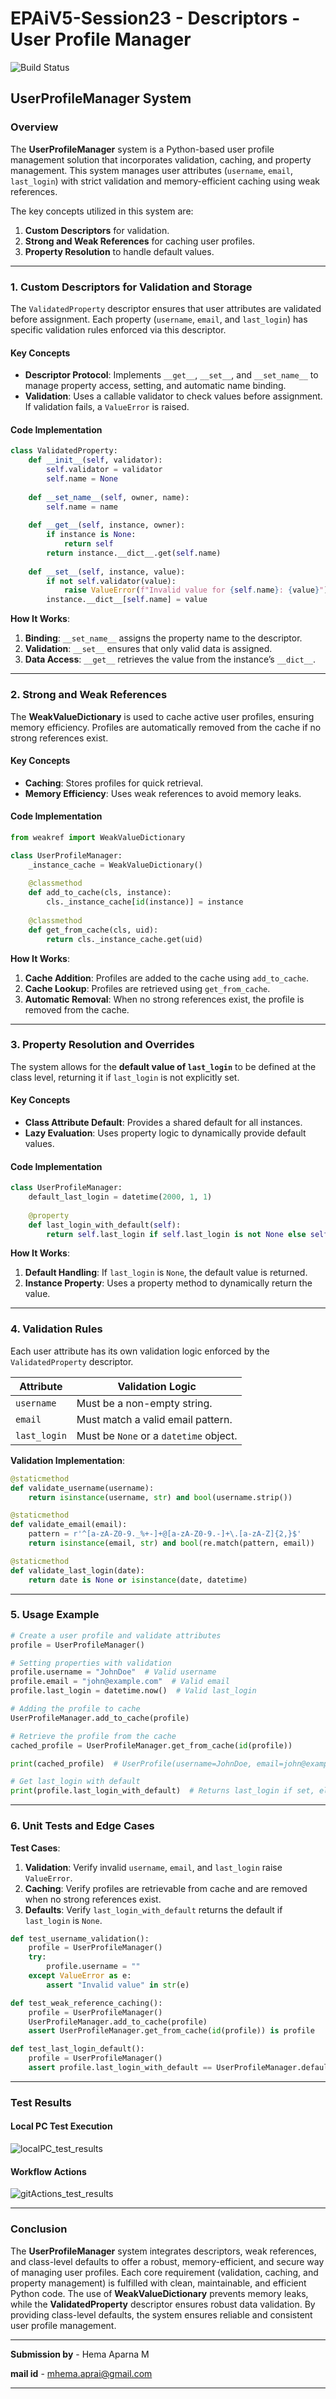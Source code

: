 # EPAiV5-Session23 - Descriptors - User Profile Manager 

![Build Status](https://github.com/mHemaAP/EPAiV5-Session23/actions/workflows/python-tests.yml/badge.svg)

## UserProfileManager System

### Overview
The **UserProfileManager** system is a Python-based user profile management solution that incorporates validation, caching, and property management. This system manages user attributes (`username`, `email`, `last_login`) with strict validation and memory-efficient caching using weak references.

The key concepts utilized in this system are:
1. **Custom Descriptors** for validation.
2. **Strong and Weak References** for caching user profiles.
3. **Property Resolution** to handle default values.

---

### 1. Custom Descriptors for Validation and Storage

The `ValidatedProperty` descriptor ensures that user attributes are validated before assignment. Each property (`username`, `email`, and `last_login`) has specific validation rules enforced via this descriptor.

#### Key Concepts
- **Descriptor Protocol**: Implements `__get__`, `__set__`, and `__set_name__` to manage property access, setting, and automatic name binding.
- **Validation**: Uses a callable validator to check values before assignment. If validation fails, a `ValueError` is raised.

#### Code Implementation
```python
class ValidatedProperty:
    def __init__(self, validator):
        self.validator = validator
        self.name = None
    
    def __set_name__(self, owner, name):
        self.name = name
    
    def __get__(self, instance, owner):
        if instance is None:
            return self
        return instance.__dict__.get(self.name)
    
    def __set__(self, instance, value):
        if not self.validator(value):
            raise ValueError(f"Invalid value for {self.name}: {value}")
        instance.__dict__[self.name] = value
```

**How It Works**:
1. **Binding**: `__set_name__` assigns the property name to the descriptor.
2. **Validation**: `__set__` ensures that only valid data is assigned.
3. **Data Access**: `__get__` retrieves the value from the instance’s `__dict__`.

---

### 2. Strong and Weak References

The **WeakValueDictionary** is used to cache active user profiles, ensuring memory efficiency. Profiles are automatically removed from the cache if no strong references exist.

#### Key Concepts
- **Caching**: Stores profiles for quick retrieval.
- **Memory Efficiency**: Uses weak references to avoid memory leaks.

#### Code Implementation
```python
from weakref import WeakValueDictionary

class UserProfileManager:
    _instance_cache = WeakValueDictionary()
    
    @classmethod
    def add_to_cache(cls, instance):
        cls._instance_cache[id(instance)] = instance
    
    @classmethod
    def get_from_cache(cls, uid):
        return cls._instance_cache.get(uid)
```

**How It Works**:
1. **Cache Addition**: Profiles are added to the cache using `add_to_cache`.
2. **Cache Lookup**: Profiles are retrieved using `get_from_cache`.
3. **Automatic Removal**: When no strong references exist, the profile is removed from the cache.

---

### 3. Property Resolution and Overrides

The system allows for the **default value of `last_login`** to be defined at the class level, returning it if `last_login` is not explicitly set.

#### Key Concepts
- **Class Attribute Default**: Provides a shared default for all instances.
- **Lazy Evaluation**: Uses property logic to dynamically provide default values.

#### Code Implementation
```python
class UserProfileManager:
    default_last_login = datetime(2000, 1, 1)
    
    @property
    def last_login_with_default(self):
        return self.last_login if self.last_login is not None else self.default_last_login
```

**How It Works**:
1. **Default Handling**: If `last_login` is `None`, the default value is returned.
2. **Instance Property**: Uses a property method to dynamically return the value.

---

### 4. Validation Rules

Each user attribute has its own validation logic enforced by the `ValidatedProperty` descriptor.

| **Attribute**  | **Validation Logic**                                  |
|-----------------|-----------------------------------------------------|
| `username`      | Must be a non-empty string.                          |
| `email`         | Must match a valid email pattern.                    |
| `last_login`    | Must be `None` or a `datetime` object.               |

**Validation Implementation**:
```python
@staticmethod
def validate_username(username):
    return isinstance(username, str) and bool(username.strip())

@staticmethod
def validate_email(email):
    pattern = r'^[a-zA-Z0-9._%+-]+@[a-zA-Z0-9.-]+\.[a-zA-Z]{2,}$'
    return isinstance(email, str) and bool(re.match(pattern, email))

@staticmethod
def validate_last_login(date):
    return date is None or isinstance(date, datetime)
```

---

### 5. Usage Example

```python
# Create a user profile and validate attributes
profile = UserProfileManager()

# Setting properties with validation
profile.username = "JohnDoe"  # Valid username
profile.email = "john@example.com"  # Valid email
profile.last_login = datetime.now()  # Valid last_login

# Adding the profile to cache
UserProfileManager.add_to_cache(profile)

# Retrieve the profile from the cache
cached_profile = UserProfileManager.get_from_cache(id(profile))

print(cached_profile)  # UserProfile(username=JohnDoe, email=john@example.com, last_login=2024-12-16)

# Get last_login with default
print(profile.last_login_with_default)  # Returns last_login if set, else default
```

---

### 6. Unit Tests and Edge Cases

**Test Cases**:
1. **Validation**: Verify invalid `username`, `email`, and `last_login` raise `ValueError`.
2. **Caching**: Verify profiles are retrievable from cache and are removed when no strong references exist.
3. **Defaults**: Verify `last_login_with_default` returns the default if `last_login` is `None`.

```python
def test_username_validation():
    profile = UserProfileManager()
    try:
        profile.username = ""
    except ValueError as e:
        assert "Invalid value" in str(e)

def test_weak_reference_caching():
    profile = UserProfileManager()
    UserProfileManager.add_to_cache(profile)
    assert UserProfileManager.get_from_cache(id(profile)) is profile

def test_last_login_default():
    profile = UserProfileManager()
    assert profile.last_login_with_default == UserProfileManager.default_last_login
```

---

### Test Results

#### Local PC Test Execution

![localPC_test_results](localPC_test_results.JPG)

#### Workflow Actions

![gitActions_test_results](gitActions_test_results.JPG)



---

### Conclusion
The **UserProfileManager** system integrates descriptors, weak references, and class-level defaults to offer a robust, memory-efficient, and secure way of managing user profiles. Each core requirement (validation, caching, and property management) is fulfilled with clean, maintainable, and efficient Python code. The use of **WeakValueDictionary** prevents memory leaks, while the **ValidatedProperty** descriptor ensures robust data validation. By providing class-level defaults, the system ensures reliable and consistent user profile management.



---------------------------------------------------------------------------------------------------------------------------------------------------

**Submission by** - Hema Aparna M

**mail id** - mhema.aprai@gmail.com

---------------------------------------------------------------------------------------------------------------------------------------------------
